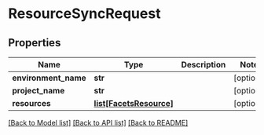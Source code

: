 # ResourceSyncRequest

## Properties
Name | Type | Description | Notes
------------ | ------------- | ------------- | -------------
**environment_name** | **str** |  | [optional] 
**project_name** | **str** |  | [optional] 
**resources** | [**list[FacetsResource]**](FacetsResource.md) |  | [optional] 

[[Back to Model list]](../README.md#documentation-for-models) [[Back to API list]](../README.md#documentation-for-api-endpoints) [[Back to README]](../README.md)


